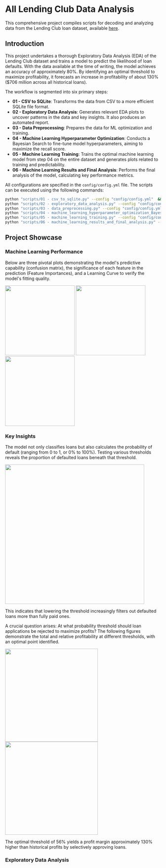 # All Lending Club Data Analysis

This comprehensive project compiles scripts for decoding and analyzing data from the Lending Club loan dataset, available [here](https://www.kaggle.com/datasets/wordsforthewise/lending-club/).

## Introduction

This project undertakes a thorough Exploratory Data Analysis (EDA) of the Lending Club dataset and trains a model to predict the likelihood of loan defaults. With the data available at the time of writing, the model achieves an accuracy of approximately 80%. By identifying an optimal threshold to maximize profitability, it forecasts an increase in profitability of about 130% ($706 million across all historical loans).

The workflow is segmented into six primary steps:
 - **01 - CSV to SQLite**: Transforms the data from CSV to a more efficient SQLite file format.
 - **02 - Exploratory Data Analysis**: Generates relevant EDA plots to uncover patterns in the data and key insights. It also produces an automated report.
 - **03 - Data Preprocessing**: Prepares the data for ML optimization and training.
 - **04 - Machine Learning Hyperparameter Optimization**: Conducts a Bayesian Search to fine-tune model hyperparameters, aiming to maximize the recall score.
 - **05 - Machine Learning Training**: Trains the optimal machine learning model from step 04 on the entire dataset and generates plots related to training and predictability.
 - **06 - Machine Learning Results and Final Analysis**: Performs the final analysis of the model, calculating key performance metrics.

All configurations are specified in the `config/config.yml` file. The scripts can be executed using the following commands:
```bash
python "scripts/01 - csv_to_sqlite.py" --config "config/config.yml"  && \
python "scripts/02 - exploratory_data_analysis.py" --config "config/config.yml" && \
python "scripts/03 - data_preprocessing.py" --config "config/config.yml" && \
python "scripts/04 - machine_learning_hyperparameter_optimization_BayesSearchCV.py" --config "config/config.yml" && \
python "scripts/05 - machine_learning_training.py" --config "config/config.yml" && \
python "scripts/06 - machine_learning_results_and_final_analysis.py" --config "config/config.yml" 
```

## Project Showcase

### Machine Learning Performance

Below are three pivotal plots demonstrating the model's predictive capability (confusion matrix), the significance of each feature in the prediction (Feature Importances), and a Learning Curve to verify the model's fitting quality.

<img src="https://github.com/Andrerg01/Lending_Club_ML_Analysis/assets/29161499/287e5d9a-8fbc-4fdc-aa68-0356cc3c13f5" height="225"/>
<img src="https://github.com/Andrerg01/Lending_Club_ML_Analysis/assets/29161499/396ec2a0-7527-4a00-88fd-2c700235123a" height="225"/>
<img src="https://github.com/Andrerg01/Lending_Club_ML_Analysis/assets/29161499/59406ee8-fe8c-4801-a939-e138bbed2814" height="225"/>

### Key Insights

The model not only classifies loans but also calculates the probability of default (ranging from 0 to 1, or 0% to 100%). Testing various thresholds reveals the proportion of defaulted loans beneath that threshold.

<img src="https://github.com/Andrerg01/Lending_Club_ML_Analysis/assets/29161499/1c05c992-724d-4bde-aca9-dbd15e41d584" height="450"/>

This indicates that lowering the threshold increasingly filters out defaulted loans more than fully paid ones.

A crucial question arises: At what probability threshold should loan applications be rejected to maximize profits? The following figures demonstrate the total and relative profitability at different thresholds, with an optimal point identified.

<img src="https://github.com/Andrerg01/Lending_Club_ML_Analysis/assets/29161499/eae57f00-64cb-486b-9fc1-998c024319d9" height="300"/>
<img src="https://github.com/Andrerg01/Lending_Club_ML_Analysis/assets/29161499/9727b3ef-0e48-449a-9536-567f936903ef" height="300"/>

The optimal threshold of 56% yields a profit margin approximately 130% higher than historical profits by selectively approving loans.

### Exploratory Data Analysis

